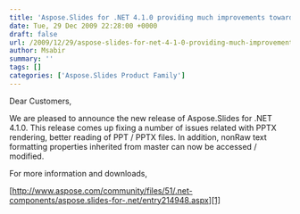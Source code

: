 ```yaml
---
title: 'Aspose.Slides for .NET 4.1.0 providing much improvements towards working with PPTX files, fixing number of PPT / PPTX rendering issues, better reading of PPT shapes and more'
date: Tue, 29 Dec 2009 22:28:00 +0000
draft: false
url: /2009/12/29/aspose-slides-for-net-4-1-0-providing-much-improvements-towards-working-with-pptx-files-fixing-number-of-ppt-pptx-rendering-issues-better-reading-of-ppt-shapes-and-more/
author: Msabir
summary: ''
tags: []
categories: ['Aspose.Slides Product Family']
---
```


Dear Customers,

We are pleased to announce the new release of Aspose.Slides for .NET 4.1.0. This release comes up fixing a number of issues related with PPTX rendering, better reading of PPT / PPTX files. In addition, nonRaw text formatting properties inherited from master can now be accessed / modified.

For more information and downloads,

[http://www.aspose.com/community/files/51/.net-components/aspose.slides-for-.net/entry214948.aspx][1]




[1]: http://www.aspose.com/community/files/51/.net-components/aspose.slides-for-.net/entry214948.aspx





